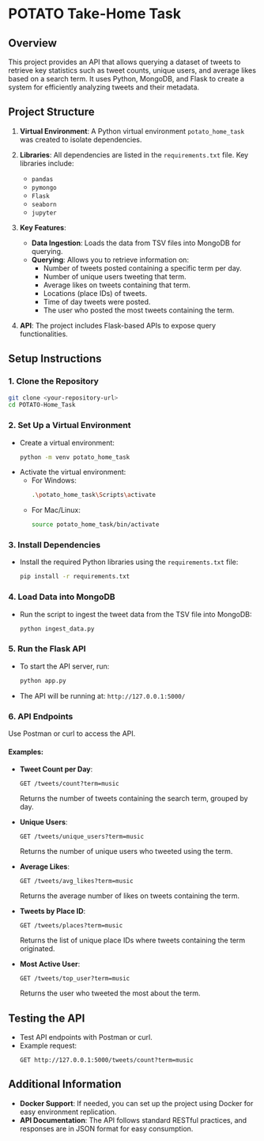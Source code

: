
# POTATO Take-Home Task

## Overview

This project provides an API that allows querying a dataset of tweets to retrieve key statistics such as tweet counts, unique users, and average likes based on a search term. It uses Python, MongoDB, and Flask to create a system for efficiently analyzing tweets and their metadata.

## Project Structure

1. **Virtual Environment**: A Python virtual environment `potato_home_task` was created to isolate dependencies.
   
2. **Libraries**: All dependencies are listed in the `requirements.txt` file. Key libraries include:
   - `pandas`
   - `pymongo`
   - `Flask`
   - `seaborn`
   - `jupyter`

3. **Key Features**:
   - **Data Ingestion**: Loads the data from TSV files into MongoDB for querying.
   - **Querying**: Allows you to retrieve information on:
     - Number of tweets posted containing a specific term per day.
     - Number of unique users tweeting that term.
     - Average likes on tweets containing that term.
     - Locations (place IDs) of tweets.
     - Time of day tweets were posted.
     - The user who posted the most tweets containing the term.

4. **API**: The project includes Flask-based APIs to expose query functionalities.

## Setup Instructions

### 1. Clone the Repository
```bash
git clone <your-repository-url>
cd POTATO-Home_Task
```

### 2. Set Up a Virtual Environment
- Create a virtual environment:
  ```bash
  python -m venv potato_home_task
  ```
- Activate the virtual environment:
  - For Windows:
    ```bash
    .\potato_home_task\Scripts\activate
    ```
  - For Mac/Linux:
    ```bash
    source potato_home_task/bin/activate
    ```

### 3. Install Dependencies
- Install the required Python libraries using the `requirements.txt` file:
  ```bash
  pip install -r requirements.txt
  ```

### 4. Load Data into MongoDB
- Run the script to ingest the tweet data from the TSV file into MongoDB:
  ```bash
  python ingest_data.py
  ```

### 5. Run the Flask API
- To start the API server, run:
  ```bash
  python app.py
  ```

- The API will be running at: `http://127.0.0.1:5000/`

### 6. API Endpoints

Use Postman or curl to access the API.

#### Examples:

- **Tweet Count per Day**:
  ```
  GET /tweets/count?term=music
  ```
  Returns the number of tweets containing the search term, grouped by day.

- **Unique Users**:
  ```
  GET /tweets/unique_users?term=music
  ```
  Returns the number of unique users who tweeted using the term.

- **Average Likes**:
  ```
  GET /tweets/avg_likes?term=music
  ```
  Returns the average number of likes on tweets containing the term.

- **Tweets by Place ID**:
  ```
  GET /tweets/places?term=music
  ```
  Returns the list of unique place IDs where tweets containing the term originated.

- **Most Active User**:
  ```
  GET /tweets/top_user?term=music
  ```
  Returns the user who tweeted the most about the term.

## Testing the API

- Test API endpoints with Postman or curl.
- Example request:
  ```
  GET http://127.0.0.1:5000/tweets/count?term=music
  ```

## Additional Information

- **Docker Support**: If needed, you can set up the project using Docker for easy environment replication.
- **API Documentation**: The API follows standard RESTful practices, and responses are in JSON format for easy consumption.
